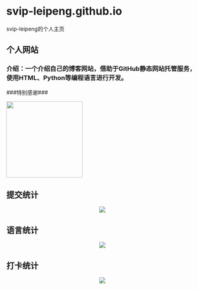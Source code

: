 # svip-leipeng.github.io
svip-leipeng的个人主页

## 个人网站

### 介绍：一个介绍自己的博客网站，借助于GitHub静态网站托管服务，使用HTML、Python等编程语言进行开发。

###特别感谢###

[<img src="https://user-images.githubusercontent.com/11474360/112592917-baa00600-8e41-11eb-9da4-ecb53bb3c2fa.png" width="200"/>](https://jb.gg/OpenSource)

## 提交统计

<div align="center"> <img src="https://github-readme-stats.vercel.app/api?username=svip-leipeng&show_icons=true&theme=tokyonight" /> </div>

## 语言统计
<div align="center"> <img src="https://github-readme-stats.vercel.app/api/top-langs/?username=svip-leipeng" /> </div>

## 打卡统计
<div align="center"> <img src="https://github-readme-streak-stats.herokuapp.com/?user=svip-leipeng" /> </div>


